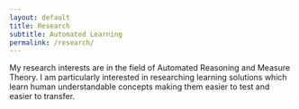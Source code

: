 ```yaml
---
layout: default
title: Research
subtitle: Automated Learning
permalink: /research/
---
```

<div id="research-description" class="row">
	<div class="col-md-12"> 
		My research interests are in the field of Automated Reasoning and Measure Theory.
		I am particularly interested in researching learning solutions which learn human understandable concepts making them easier to test and easier to transfer.
  	</div>
</div>
